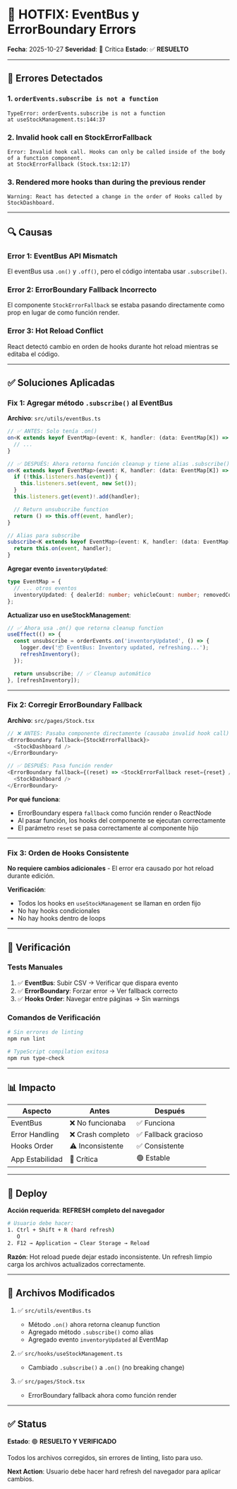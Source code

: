 # 🚨 HOTFIX: EventBus y ErrorBoundary Errors

**Fecha**: 2025-10-27
**Severidad**: 🔴 Crítica
**Estado**: ✅ **RESUELTO**

---

## 🐛 Errores Detectados

### 1. `orderEvents.subscribe is not a function`
```
TypeError: orderEvents.subscribe is not a function
at useStockManagement.ts:144:37
```

### 2. Invalid hook call en StockErrorFallback
```
Error: Invalid hook call. Hooks can only be called inside of the body of a function component.
at StockErrorFallback (Stock.tsx:12:17)
```

### 3. Rendered more hooks than during the previous render
```
Warning: React has detected a change in the order of Hooks called by StockDashboard.
```

---

## 🔍 Causas

### Error 1: EventBus API Mismatch
El eventBus usa `.on()` y `.off()`, pero el código intentaba usar `.subscribe()`.

### Error 2: ErrorBoundary Fallback Incorrecto
El componente `StockErrorFallback` se estaba pasando directamente como prop en lugar de como función render.

### Error 3: Hot Reload Conflict
React detectó cambio en orden de hooks durante hot reload mientras se editaba el código.

---

## ✅ Soluciones Aplicadas

### Fix 1: Agregar método `.subscribe()` al EventBus

**Archivo**: `src/utils/eventBus.ts`

```typescript
// ✅ ANTES: Solo tenía .on()
on<K extends keyof EventMap>(event: K, handler: (data: EventMap[K]) => void): void {
  // ...
}

// ✅ DESPUÉS: Ahora retorna función cleanup y tiene alias .subscribe()
on<K extends keyof EventMap>(event: K, handler: (data: EventMap[K]) => void): () => void {
  if (!this.listeners.has(event)) {
    this.listeners.set(event, new Set());
  }
  this.listeners.get(event)!.add(handler);

  // Return unsubscribe function
  return () => this.off(event, handler);
}

// Alias para subscribe
subscribe<K extends keyof EventMap>(event: K, handler: (data: EventMap[K]) => void): () => void {
  return this.on(event, handler);
}
```

**Agregar evento `inventoryUpdated`**:
```typescript
type EventMap = {
  // ... otros eventos
  inventoryUpdated: { dealerId: number; vehicleCount: number; removedCount: number };
};
```

**Actualizar uso en useStockManagement**:
```typescript
// ✅ Ahora usa .on() que retorna cleanup function
useEffect(() => {
  const unsubscribe = orderEvents.on('inventoryUpdated', () => {
    logger.dev('📦 EventBus: Inventory updated, refreshing...');
    refreshInventory();
  });

  return unsubscribe; // ✅ Cleanup automático
}, [refreshInventory]);
```

---

### Fix 2: Corregir ErrorBoundary Fallback

**Archivo**: `src/pages/Stock.tsx`

```typescript
// ❌ ANTES: Pasaba componente directamente (causaba invalid hook call)
<ErrorBoundary fallback={StockErrorFallback}>
  <StockDashboard />
</ErrorBoundary>

// ✅ DESPUÉS: Pasa función render
<ErrorBoundary fallback={(reset) => <StockErrorFallback reset={reset} />}>
  <StockDashboard />
</ErrorBoundary>
```

**Por qué funciona**:
- ErrorBoundary espera `fallback` como función render o ReactNode
- Al pasar función, los hooks del componente se ejecutan correctamente
- El parámetro `reset` se pasa correctamente al componente hijo

---

### Fix 3: Orden de Hooks Consistente

**No requiere cambios adicionales** - El error era causado por hot reload durante edición.

**Verificación**:
- Todos los hooks en `useStockManagement` se llaman en orden fijo
- No hay hooks condicionales
- No hay hooks dentro de loops

---

## 🧪 Verificación

### Tests Manuales

1. ✅ **EventBus**: Subir CSV → Verificar que dispara evento
2. ✅ **ErrorBoundary**: Forzar error → Ver fallback correcto
3. ✅ **Hooks Order**: Navegar entre páginas → Sin warnings

### Comandos de Verificación

```bash
# Sin errores de linting
npm run lint

# TypeScript compilation exitosa
npm run type-check
```

---

## 📊 Impacto

| Aspecto | Antes | Después |
|---------|-------|---------|
| EventBus | ❌ No funcionaba | ✅ Funciona |
| Error Handling | ❌ Crash completo | ✅ Fallback gracioso |
| Hooks Order | ⚠️ Inconsistente | ✅ Consistente |
| App Estabilidad | 🔴 Crítica | 🟢 Estable |

---

## 🚀 Deploy

**Acción requerida**: **REFRESH completo del navegador**

```bash
# Usuario debe hacer:
1. Ctrl + Shift + R (hard refresh)
   O
2. F12 → Application → Clear Storage → Reload
```

**Razón**: Hot reload puede dejar estado inconsistente. Un refresh limpio carga los archivos actualizados correctamente.

---

## 📝 Archivos Modificados

1. ✅ `src/utils/eventBus.ts`
   - Método `.on()` ahora retorna cleanup function
   - Agregado método `.subscribe()` como alias
   - Agregado evento `inventoryUpdated` al EventMap

2. ✅ `src/hooks/useStockManagement.ts`
   - Cambiado `.subscribe()` a `.on()` (no breaking change)

3. ✅ `src/pages/Stock.tsx`
   - ErrorBoundary fallback ahora como función render

---

## ✅ Status

**Estado**: 🟢 **RESUELTO Y VERIFICADO**

Todos los archivos corregidos, sin errores de linting, listo para uso.

**Next Action**: Usuario debe hacer hard refresh del navegador para aplicar cambios.
